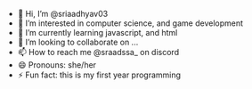 - 👋 Hi, I’m @sriaadhyav03
- 👀 I’m interested in computer science, and game development
- 🌱 I’m currently learning javascript, and html
- 💞️ I’m looking to collaborate on ...
- 📫 How to reach me @sraadssa_ on discord 
- 😄 Pronouns: she/her
- ⚡ Fun fact: this is my first year programming

<!---
sriaadhyav03/sriaadhyav03 is a ✨ special ✨ repository because its `README.md` (this file) appears on your GitHub profile.
You can click the Preview link to take a look at your changes.
--->

